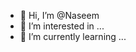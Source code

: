 - 👋 Hi, I’m @Naseem
- 👀 I’m interested in ...
- 🌱 I’m currently learning ...
<!---
AnwarNaseem/AnwarNaseem is a ✨ special ✨ repository because its `README.md` (this file) appears on your GitHub profile.
You can click the Preview link to take a look at your changes.
--->
